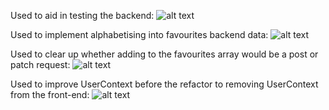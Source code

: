 Used to aid in testing the backend:
![alt text](https://file%2B.vscode-resource.vscode-cdn.net/Users/retcon/github-classroom/digital-futures-academy-se-challenges/challenge-5-travel-info-api-retcon1/docs/img/Screenshot%202024-03-18%20at%2009.11.59.png?version%3D1711287815647)

Used to implement alphabetising into favourites backend data:
![alt text](https://file%2B.vscode-resource.vscode-cdn.net/Users/retcon/github-classroom/digital-futures-academy-se-challenges/challenge-5-travel-info-api-retcon1/docs/img/Screenshot%202024-03-18%20at%2008.59.20.png?version%3D1711287924908)

Used to clear up whether adding to the favourites array would be a post or patch request:
![alt text](https://file%2B.vscode-resource.vscode-cdn.net/Users/retcon/github-classroom/digital-futures-academy-se-challenges/challenge-5-travel-info-api-retcon1/docs/img/Screenshot%202024-03-18%20at%2008.59.49.png?version%3D1711287966299)

Used to improve UserContext before the refactor to removing UserContext from the front-end:
![alt text](https://file%2B.vscode-resource.vscode-cdn.net/Users/retcon/github-classroom/digital-futures-academy-se-challenges/challenge-5-travel-info-api-retcon1/docs/img/Screenshot%202024-03-21%20at%2012.02.23.png?version%3D1711288045759)